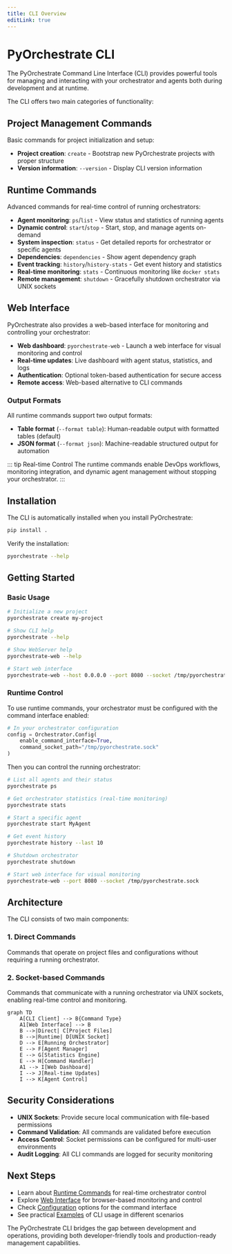 ```yaml
---
title: CLI Overview
editLink: true
---
```


# PyOrchestrate CLI

The PyOrchestrate Command Line Interface (CLI) provides powerful tools for managing and interacting with your orchestrator and agents both during development and at runtime.

The CLI offers two main categories of functionality:

## Project Management Commands

Basic commands for project initialization and setup:

- **Project creation**: `create` - Bootstrap new PyOrchestrate projects with proper structure
- **Version information**: `--version` - Display CLI version information

## Runtime Commands

Advanced commands for real-time control of running orchestrators:

- **Agent monitoring**: `ps`/`list` - View status and statistics of running agents
- **Dynamic control**: `start`/`stop` - Start, stop, and manage agents on-demand
- **System inspection**: `status` - Get detailed reports for orchestrator or specific agents
- **Dependencies**: `dependencies` - Show agent dependency graph
- **Event tracking**: `history`/`history-stats` - Get event history and statistics
- **Real-time monitoring**: `stats` - Continuous monitoring like `docker stats`
- **Remote management**: `shutdown` - Gracefully shutdown orchestrator via UNIX sockets

## Web Interface

PyOrchestrate also provides a web-based interface for monitoring and controlling your orchestrator:

- **Web dashboard**: `pyorchestrate-web` - Launch a web interface for visual monitoring and control
- **Real-time updates**: Live dashboard with agent status, statistics, and logs
- **Authentication**: Optional token-based authentication for secure access
- **Remote access**: Web-based alternative to CLI commands

### Output Formats

All runtime commands support two output formats:
- **Table format** (`--format table`): Human-readable output with formatted tables (default)
- **JSON format** (`--format json`): Machine-readable structured output for automation

::: tip Real-time Control
The runtime commands enable DevOps workflows, monitoring integration, and dynamic agent management without stopping your orchestrator.
:::

## Installation

The CLI is automatically installed when you install PyOrchestrate:

```bash
pip install .
```

Verify the installation:

```bash
pyorchestrate --help
```

## Getting Started

### Basic Usage

```bash
# Initialize a new project
pyorchestrate create my-project

# Show CLI help
pyorchestrate --help

# Show WebServer help
pyorchestrate-web --help

# Start web interface
pyorchestrate-web --host 0.0.0.0 --port 8080 --socket /tmp/pyorchestrate.sock
```

### Runtime Control

To use runtime commands, your orchestrator must be configured with the command interface enabled:

```python
# In your orchestrator configuration
config = Orchestrator.Config(
    enable_command_interface=True,
    command_socket_path="/tmp/pyorchestrate.sock"
)
```

Then you can control the running orchestrator:

```bash
# List all agents and their status
pyorchestrate ps

# Get orchestrator statistics (real-time monitoring)
pyorchestrate stats

# Start a specific agent
pyorchestrate start MyAgent

# Get event history
pyorchestrate history --last 10

# Shutdown orchestrator
pyorchestrate shutdown

# Start web interface for visual monitoring
pyorchestrate-web --port 8080 --socket /tmp/pyorchestrate.sock
```

## Architecture

The CLI consists of two main components:

### 1. Direct Commands
Commands that operate on project files and configurations without requiring a running orchestrator.

### 2. Socket-based Commands  
Commands that communicate with a running orchestrator via UNIX sockets, enabling real-time control and monitoring.

```mermaid
graph TD
    A[CLI Client] --> B{Command Type}
    A1[Web Interface] --> B
    B -->|Direct| C[Project Files]
    B -->|Runtime| D[UNIX Socket]
    D --> E[Running Orchestrator]
    E --> F[Agent Manager]
    E --> G[Statistics Engine]
    E --> H[Command Handler]
    A1 --> I[Web Dashboard]
    I --> J[Real-time Updates]
    I --> K[Agent Control]
```

## Security Considerations

- **UNIX Sockets**: Provide secure local communication with file-based permissions
- **Command Validation**: All commands are validated before execution
- **Access Control**: Socket permissions can be configured for multi-user environments
- **Audit Logging**: All CLI commands are logged for security monitoring

## Next Steps

- Learn about [Runtime Commands](./runtime-commands) for real-time orchestrator control
- Explore [Web Interface](./web-interface) for browser-based monitoring and control
- Check [Configuration](./configuration) options for the command interface
- See practical [Examples](./examples) of CLI usage in different scenarios

The PyOrchestrate CLI bridges the gap between development and operations, providing both developer-friendly tools and production-ready management capabilities.
